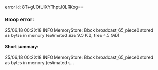 error id: 8T+gUOtUlXYThptJ0LRKog==
### Bloop error:

25/06/18 00:20:18 INFO MemoryStore: Block broadcast_65_piece0 stored as bytes in memory (estimated size 9.3 KiB, free 4.5 GiB)
#### Short summary: 

25/06/18 00:20:18 INFO MemoryStore: Block broadcast_65_piece0 stored as bytes in memory (estimated s...